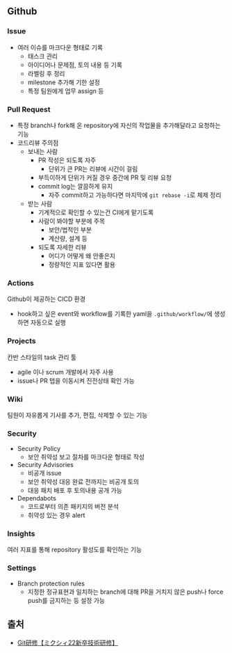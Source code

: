 
## Github
### Issue
- 여러 이슈를 마크다운 형태로 기록
	- 태스크 관리
	- 아이디어나 문제점, 토의 내용 등 기록
	- 라벨링 후 정리
	- milestone 추가해 기한 설정
	- 특정 팀원에게 업무 assign 등

### Pull Request
- 특정 branch나 fork해 온 repository에 자신의 작업물을 추가해달라고 요청하는 기능
- 코드리뷰 주의점
	- 보내는 사람
		- PR 작성은 되도록 자주
			- 단위가 큰 PR는 리뷰에 시간이 걸림
		- 부득이하게 단위가 커질 경우 중간에 PR 및 리뷰 요청
		- commit log는 깔끔하게 유지
			- 자주 commit하고 가능하다면 마지막에 `git rebase -i`로 체제 정리
	 - 받는 사람
		- 기계적으로 확인할 수 있는건 CI에게 맡기도록
		- 사람이 봐야할 부분에 주목
			- 보안/법적인 부분
			- 계산량, 설계 등
		- 되도록 자세한 리뷰
			- 어디가 어떻게 왜 안좋은지
			- 정량적인 지표 있다면 활용

### Actions
Github이 제공하는 CICD 환경
- hook하고 싶은 event와 workflow를 기록한 yaml을 `.github/workflow/`에 생성하면 자동으로 실행

### Projects
칸반 스타일의 task 관리 툴
- agile 이나 scrum 개발에서 자주 사용
- issue나 PR 탭을 이동시켜 진전상태 확인 가능

### Wiki
팀원이 자유롭게 기사를 추가, 편집, 삭제할 수 있는 기능

### Security
- Security Policy
	- 보안 취약성 보고 절차를 마크다운 형태로 작성
- Security Advisories
	- 비공개 issue
	- 보안 취약성 대응 완료 전까지는 비공개 토의
	- 대응 패치 배포 후 토의내용 공개 가능
- Dependabots
	- 코드로부터 의존 패키지의 버전 분석
	- 취약성 있는 경우 alert

### Insights
여러 지표를 통해 repository 활성도를 확인하는 기능

### Settings
- Branch protection rules
	- 지정한 정규표현과 일치하는 branch에 대해 PR을 거치지 않은 push나 force push를 금지하는 등 설정 가능


## 출처
- [Git研修【ミクシィ22新卒技術研修】](https://speakerdeck.com/mixi_engineers/2022-git-training)